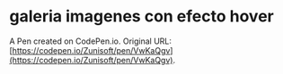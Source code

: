 # galeria imagenes con efecto hover

A Pen created on CodePen.io. Original URL: [https://codepen.io/Zunisoft/pen/VwKaQgv](https://codepen.io/Zunisoft/pen/VwKaQgv).

